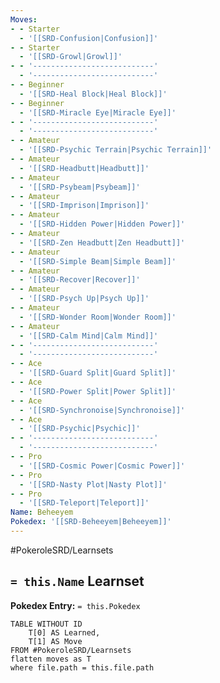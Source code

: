 ```yaml
---
Moves:
- - Starter
  - '[[SRD-Confusion|Confusion]]'
- - Starter
  - '[[SRD-Growl|Growl]]'
- - '---------------------------'
  - '---------------------------'
- - Beginner
  - '[[SRD-Heal Block|Heal Block]]'
- - Beginner
  - '[[SRD-Miracle Eye|Miracle Eye]]'
- - '---------------------------'
  - '---------------------------'
- - Amateur
  - '[[SRD-Psychic Terrain|Psychic Terrain]]'
- - Amateur
  - '[[SRD-Headbutt|Headbutt]]'
- - Amateur
  - '[[SRD-Psybeam|Psybeam]]'
- - Amateur
  - '[[SRD-Imprison|Imprison]]'
- - Amateur
  - '[[SRD-Hidden Power|Hidden Power]]'
- - Amateur
  - '[[SRD-Zen Headbutt|Zen Headbutt]]'
- - Amateur
  - '[[SRD-Simple Beam|Simple Beam]]'
- - Amateur
  - '[[SRD-Recover|Recover]]'
- - Amateur
  - '[[SRD-Psych Up|Psych Up]]'
- - Amateur
  - '[[SRD-Wonder Room|Wonder Room]]'
- - Amateur
  - '[[SRD-Calm Mind|Calm Mind]]'
- - '---------------------------'
  - '---------------------------'
- - Ace
  - '[[SRD-Guard Split|Guard Split]]'
- - Ace
  - '[[SRD-Power Split|Power Split]]'
- - Ace
  - '[[SRD-Synchronoise|Synchronoise]]'
- - Ace
  - '[[SRD-Psychic|Psychic]]'
- - '---------------------------'
  - '---------------------------'
- - Pro
  - '[[SRD-Cosmic Power|Cosmic Power]]'
- - Pro
  - '[[SRD-Nasty Plot|Nasty Plot]]'
- - Pro
  - '[[SRD-Teleport|Teleport]]'
Name: Beheeyem
Pokedex: '[[SRD-Beheeyem|Beheeyem]]'
---
```


#PokeroleSRD/Learnsets

## `= this.Name` Learnset

**Pokedex Entry:** `= this.Pokedex`

```dataview
TABLE WITHOUT ID
    T[0] AS Learned,
    T[1] AS Move
FROM #PokeroleSRD/Learnsets
flatten moves as T
where file.path = this.file.path
```
